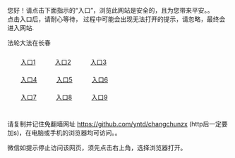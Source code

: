 您好！请点击下面指示的“入口”，浏览此网站是安全的，且为您带来平安。。 <br/>
点击入口后，请耐心等待， 过程中可能会出现无法打开的提示，请忽略，最终会进入网站. </br>

法轮大法在长春<br/>
<div style="padding:10px"><a style="margin:20px" target="_blank" href="https://d103kmo48e0fdm.cloudfront.net/2Qpsp?jkepx" id="ccLink1" rel="nofollow">入口1</a> <a target="_blank" style="margin:20px" href="https://d2a6gzxg7wmouy.cloudfront.net/2Qpsp?dyzjmtvx" id="ccLink2" rel="nofollow">入口2</a> <a style="margin:20px" target="_blank" href="https://d3cdcqfttxuwsx.cloudfront.net/2Qpsp?zgahj" id="ccLink3" rel="nofollow">入口3</a></div>

<div style="padding:10px" ><a style="margin:20px" target="_blank" href="https://d103kmo48e0fdm.cloudfront.net/2Qpsp?jkepx" id="ccLink4" rel="nofollow">入口4</a> <a style="margin:20px" href="https://d2a6gzxg7wmouy.cloudfront.net/2Qpsp?dyzjmtvx" target="_blank" id="ccLink5" rel="nofollow">入口5</a> <a style="margin:20px" href="https://d3cdcqfttxuwsx.cloudfront.net/2Qpsp?zgahj" target="_blank" id="ccLink6" rel="nofollow">入口6</a></div>

<div style="padding:10px"><a style="margin:20px" target="_blank" href="https://d103kmo48e0fdm.cloudfront.net/2Qpsp?jkepx" id="ccLink7" rel="nofollow">入口7</a> <a style="margin:20px" href="https://d2a6gzxg7wmouy.cloudfront.net/2Qpsp?dyzjmtvx" target="_blank" id="ccLink8" rel="nofollow">入口8</a> <a style="margin:20px" target="_blank" href="https://d3cdcqfttxuwsx.cloudfront.net/2Qpsp?zgahj" id="ccLink9" rel="nofollow">入口9</a></div>

<br/>



请复制并记住免翻墙网址 https://github.com/yntd/changchunzx (http后一定要加s)，在电脑或手机的浏览器均可访问。。<br/>

微信如提示停止访问该网页，须先点击右上角，选择浏览器打开。
